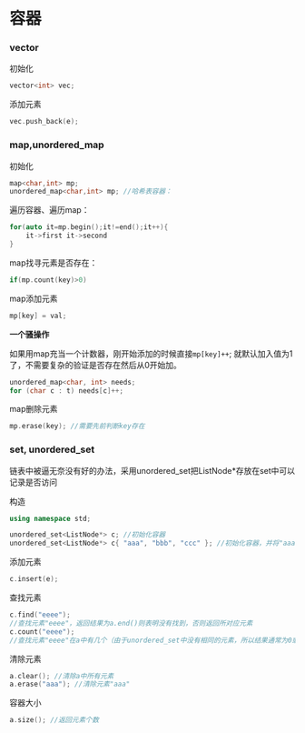 # 容器

### vector

初始化

```cpp
vector<int> vec;
```

添加元素

```cpp
vec.push_back(e);
```

### map,unordered\_map

初始化

```cpp
map<char,int> mp;
unordered_map<char,int> mp; //哈希表容器：
```

遍历容器、遍历map：

```cpp
for(auto it=mp.begin();it!=end();it++){
    it->first it->second
}
```

map找寻元素是否存在：

```cpp
if(mp.count(key)>0)
```

map添加元素

```cpp
mp[key] = val;
```

**一个骚操作**

如果用map充当一个计数器，刚开始添加的时候直接`mp[key]++`; 就默认加入值为1了，不需要复杂的验证是否存在然后从0开始加。

```cpp
unordered_map<char, int> needs;
for (char c : t) needs[c]++;
```

map删除元素

```cpp
mp.erase(key); //需要先前判断key存在
```

### set, unordered\_set

链表中被逼无奈没有好的办法，采用unordered\_set把ListNode\*存放在set中可以记录是否访问

构造

```cpp
using namespace std;

unordered_set<ListNode*> c; //初始化容器
unordered_set<ListNode*> c{ "aaa", "bbb", "ccc" }; //初始化容器，并将"aaa", "bbb", "ccc"加入到容器中
```

添加元素

```cpp
c.insert(e);
```

查找元素

```cpp
c.find("eeee"); 
//查找元素"eeee"，返回结果为a.end()则表明没有找到，否则返回所对应元素
c.count("eeee"); 
//查找元素"eeee"在a中有几个（由于unordered_set中没有相同的元素，所以结果通常为0或1）
```

清除元素

```cpp
a.clear(); //清除a中所有元素
a.erase("aaa"); //清除元素"aaa"
```

容器大小

```cpp
a.size(); //返回元素个数
```


